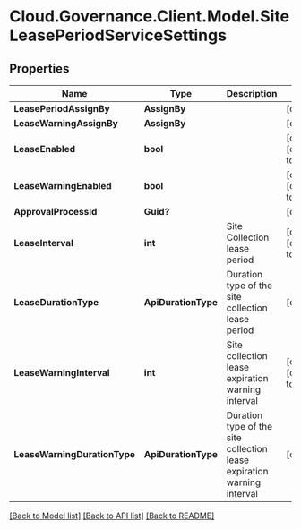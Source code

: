 # Cloud.Governance.Client.Model.SiteLeasePeriodServiceSettings
## Properties

Name | Type | Description | Notes
------------ | ------------- | ------------- | -------------
**LeasePeriodAssignBy** | **AssignBy** |  | [optional] 
**LeaseWarningAssignBy** | **AssignBy** |  | [optional] 
**LeaseEnabled** | **bool** |  | [optional] [default to false]
**LeaseWarningEnabled** | **bool** |  | [optional] [default to false]
**ApprovalProcessId** | **Guid?** |  | [optional] 
**LeaseInterval** | **int** | Site Collection lease period | [optional] [default to 0]
**LeaseDurationType** | **ApiDurationType** | Duration type of the site collection lease period | [optional] 
**LeaseWarningInterval** | **int** | Site collection lease expiration warning interval | [optional] [default to 0]
**LeaseWarningDurationType** | **ApiDurationType** | Duration type of the site collection lease expiration warning interval | [optional] 

[[Back to Model list]](../README.md#documentation-for-models) [[Back to API list]](../README.md#documentation-for-api-endpoints) [[Back to README]](../README.md)

